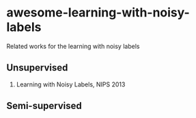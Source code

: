# awesome-learning-with-noisy-labels
Related works for the learning with noisy labels

## Unsupervised
1) Learning with Noisy Labels, NIPS 2013

## Semi-supervised
